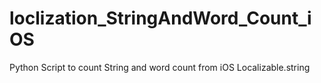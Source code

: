# loclization_StringAndWord_Count_iOS
Python Script to count String and word count from iOS Localizable.string
